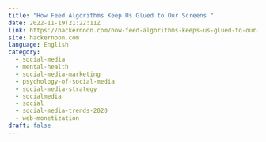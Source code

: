 ```yaml
---
title: "How Feed Algorithms Keep Us Glued to Our Screens "
date: 2022-11-19T21:22:11Z
link: https://hackernoon.com/how-feed-algorithms-keeps-us-glued-to-our-screens?source=rss&utm_medium=RSS&utm_source=news.12bit.vn
site: hackernoon.com
language: English
category:
  - social-media
  - mental-health
  - social-media-marketing
  - psychology-of-social-media
  - social-media-strategy
  - socialmedia
  - social
  - social-media-trends-2020
  - web-monetization
draft: false
---
```

